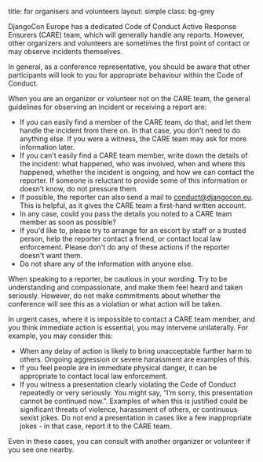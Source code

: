 title: for organisers and volunteers
layout: simple
class: bg-grey

DjangoCon Europe has a dedicated Code of Conduct Active Response Ensurers (CARE) team, which will generally handle any reports. However, other organizers and volunteers are sometimes the first point of contact or may observe incidents themselves.

In general, as a conference representative, you should be aware that other participants will look to you for appropriate behaviour within the Code of Conduct.

When you are an organizer or volunteer not on the CARE team, the general guidelines for observing an incident or receiving a report are:

- If you can easily find a member of the CARE team, do that, and let them handle the incident from there on. In that case, you don’t need to do anything else. If you were a witness, the CARE team may ask for more information later.
- If you can't easily find a CARE team member, write down the details of the incident: what happened, who was involved, when and where this happened, whether the incident is ongoing, and how we can contact the reporter. If someone is reluctant to provide some of this information or doesn’t know, do not pressure them.
- If possible, the reporter can also send a mail to [conduct@djangocon.eu](mailto:conduct@djangocon.eu). This is helpful, as it gives the CARE team a first-hand written account.
- In any case, could you pass the details you noted to a CARE team member as soon as possible?
- If you'd like to, please try to arrange for an escort by staff or a trusted person, help the reporter contact a friend, or contact local law enforcement. Please don't do any of these actions if the reporter doesn't want them.
- Do not share any of the information with anyone else.

When speaking to a reporter, be cautious in your wording. Try to be understanding and compassionate, and make them feel heard and taken seriously. However, do not make commitments about whether the conference will see this as a violation or what action will be taken.

In urgent cases, where it is impossible to contact a CARE team member, and you think immediate action is essential, you may intervene unilaterally. For example, you may consider this:

- When any delay of action is likely to bring unacceptable further harm to others. Ongoing aggression or severe harassment are examples of this.
- If you feel people are in immediate physical danger, it can be appropriate to contact local law enforcement.
- If you witness a presentation clearly violating the Code of Conduct repeatedly or very seriously. You might say, “I’m sorry, this presentation cannot be continued now.”. Examples of when this is justified could be significant threats of violence, harassment of others, or continuous sexist jokes. Do not end a presentation in cases like a few inappropriate jokes - in that case, report it to the CARE team.

Even in these cases, you can consult with another organizer or volunteer if you see one nearby.
